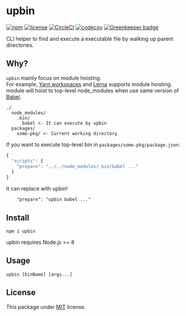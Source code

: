 # upbin

[![npm](https://img.shields.io/npm/v/upbin.svg)](https://www.npmjs.com/package/upbin)
[![license](https://img.shields.io/github/license/Leko/upbin.svg)](https://opensource.org/licenses/MIT)
[![CircleCI](https://circleci.com/gh/Leko/upbin.svg?style=svg)](https://circleci.com/gh/Leko/upbin)
[![codecov](https://codecov.io/gh/Leko/upbin/branch/master/graph/badge.svg)](https://codecov.io/gh/Leko/upbin) [![Greenkeeper badge](https://badges.greenkeeper.io/Leko/upbin.svg)](https://greenkeeper.io/)

CLI helper to find and execute a executable file by walking up parent directories.

## Why?
`upbin` mainly focus on module hoisting.  
For example, [Yarn workspaces](https://yarnpkg.com/en/docs/workspaces) and [Lerna](https://github.com/lerna/lerna) supports module hoisting.  
module will hoist to top-level node_modules when use same version of [Babel](https://github.com/babel/babel).

```
./
  node_modules/
    .bin/
      babel <- It can execute by upbin
  packages/
    some-pkg/ <- Current working directory
```

If you want to execute top-level bin in `packages/some-pkg/package.json`:

```js
{
  "scripts": {
    "prepare": "../../node_modules/.bin/babel ..."
  }
}
```

It can replace with upbin!

```
    "prepare": "upbin babel ..."
```

## Install
```
npm i upbin
```

upbin requires Node.js >= 8

## Usage
```
upbin [binName] [args...]
```

## License

This package under [MIT](https://opensource.org/licenses/MIT) license.
